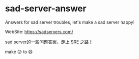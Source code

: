 # sad-server-answer
Answers for sad server troubles, let's make a sad server happy!

WebSite: https://sadservers.com/

sad server的一些问题答案，走上 SRE 之路！

make :confused: to :smile:
